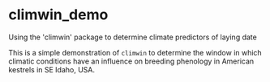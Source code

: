 # climwin_demo
Using the 'climwin' package to determine climate predictors of laying date

This is a simple demonstration of `climwin` to determine the window in which climatic conditions have an influence on breeding phenology in American kestrels in SE Idaho, USA.
